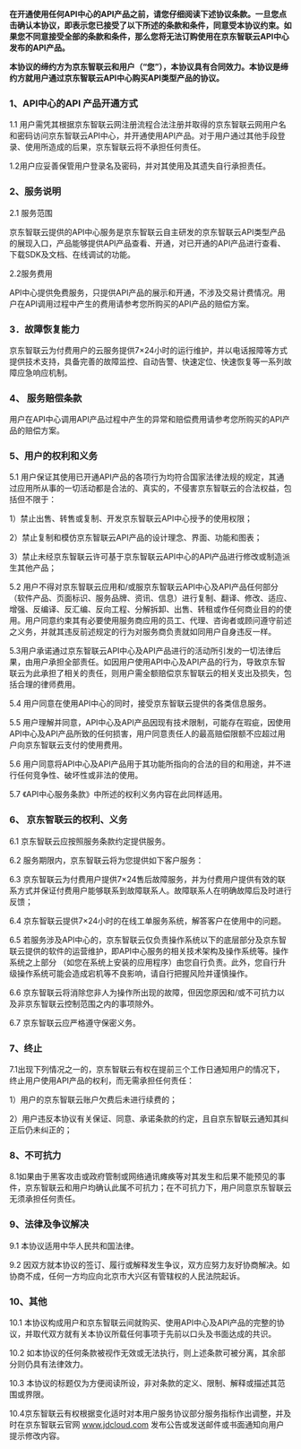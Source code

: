 **在开通使用任何API中心的API产品之前，请您仔细阅读下述协议条款。一旦您点击确认本协议，即表示您已接受了以下所述的条款和条件，同意受本协议约束。如果您不同意接受全部的条款和条件，那么您将无法订购使用在京东智联云API中心发布的API产品。**

**本协议的缔约方为京东智联云和用户（“您”），本协议具有合同效力。本协议是缔约方就用户通过京东智联云API中心购买API类型产品的协议。**

### 1、API中心的API 产品开通方式

1.1 用户需凭其根据京东智联云网注册流程合法注册并取得的京东智联云网用户名和密码访问京东智联云API中心，并开通使用API产品。对于用户通过其他手段登录、使用所造成的后果，京东智联云将不承担任何责任。

1.2用户应妥善保管用户登录名及密码，并对其使用及其遗失自行承担责任。

### 2、服务说明

2.1 服务范围

京东智联云提供的API中心服务是京东智联云自主研发的京东智联云API类型产品的展现入口，产品能够提供API产品查看、开通，对已开通的API产品进行查看、下载SDK及文档、在线调试的功能。

2.2服务费用

API中心提供免费服务，只提供API产品的展示和开通，不涉及交易计费情况。用户在API调用过程中产生的费用请参考您所购买的API产品的赔偿方案。

### 3．故障恢复能力

京东智联云为付费用户的云服务提供7×24小时的运行维护，并以电话报障等方式提供技术支持，具备完善的故障监控、自动告警、快速定位、快速恢复等一系列故障应急响应机制。

### 4、 服务赔偿条款

用户在API中心调用API产品过程中产生的异常和赔偿费用请参考您所购买的API产品的赔偿方案。

### 5、用户的权利和义务

5.1 用户保证其使用已开通API产品的各项行为均符合国家法律法规的规定，其通过应用所从事的一切活动都是合法的、真实的，不侵害京东智联云的合法权益，包括但不限于：

1）禁止出售、转售或复制、开发京东智联云API中心授予的使用权限；

2）禁止复制和模仿京东智联云API产品的设计理念、界面、功能和图表；

3）禁止未经京东智联云许可基于京东智联云API中心的API产品进行修改或制造派生其他产品；

5.2 用户不得对京东智联云应用和/或服京东智联云API中心及API产品任何部分（软件产品、页面标识、服务品牌、资讯、信息）进行复制、翻译、修改、适应、增强、反编译、反汇编、反向工程、分解拆卸、出售、转租或作任何商业目的的使用。用户同意约束其有必要使用服务商应用的员工、代理、咨询者或顾问遵守前述之义务，并就其违反前述规定的行为对服务商负责就如同用户自身违反一样。

5.3用户承诺通过京东智联云API中心及API产品进行的活动所引发的一切法律后果，由用户承担全部责任。如因用户使用API中心及API产品的行为，导致京东智联云为此承担了相关的责任，则用户需全额赔偿京东智联云的相关支出及损失，包括合理的律师费用。

5.4 用户同意在使用API中心的同时，接受京东智联云提供的各类信息服务。

5.5 用户理解并同意，API中心及API产品因现有技术限制，可能存在瑕疵，因使用API中心及API产品所致的任何损害，用户同意责任人的最高赔偿限额不应超过用户向京东智联云支付的使用费用。

5.6 用户同意将API中心及API产品用于其功能所指向的合法的目的和用途，并不进行任何竞争性、破坏性或非法的使用。

5.7 《API中心服务条款》中所述的权利义务内容在此同样适用。

### 6、 京东智联云的权利、义务

6.1 京东智联云应按照服务条款约定提供服务。

6.2 服务期限内，京东智联云将为您提供如下客户服务：

6.3 京东智联云为付费用户提供7×24售后故障服务，并为付费用户提供有效的联系方式并保证付费用户能够联系到故障联系人。故障联系人在明确故障后及时进行反馈；

6.4 京东智联云提供7×24小时的在线工单服务系统，解答客户在使用中的问题。

6.5 若服务涉及API中心的，京东智联云仅负责操作系统以下的底层部分及京东智联云提供的软件的运营维护，即API中心服务的相关技术架构及操作系统等。操作系统之上部分 （如您在系统上安装的应用程序）由您自行负责。此外，您自行升级操作系统可能会造成宕机等不良影响，请自行把握风险并谨慎操作。

6.6 京东智联云将消除您非人为操作所出现的故障，但因您原因和/或不可抗力以及非京东智联云控制范围之内的事项除外。

6.7 京东智联云应严格遵守保密义务。  

### 7、终止

7.1出现下列情况之一的，京东智联云有权在提前三个工作日通知用户的情况下，终止用户使用API产品的权利，而无需承担任何责任：

1）用户的京东智联云账户欠费后未进行续费的；

2）用户违反本协议有关保证、同意、承诺条款的约定，且自京东智联云通知其纠正后仍未纠正的；

### 8、不可抗力

8.1如果由于黑客攻击或政府管制或网络通讯瘫痪等对其发生和后果不能预见的事件，京东智联云和用户均确认此属不可抗力；在不可抗力下，用户同意京东智联云无须承担任何责任。

### 9、法律及争议解决

9.1 本协议适用中华人民共和国法律。

9.2 因双方就本协议的签订、履行或解释发生争议，双方应努力友好协商解决。如协商不成，任何一方均应向北京市大兴区有管辖权的人民法院起诉。

### 10、其他

10.1 本协议构成用户和京东智联云间就购买、使用API中心及API产品的完整的协议，并取代双方就有关本协议所载任何事项于先前以口头及书面达成的共识。

10.2 如本协议的任何条款被视作无效或无法执行，则上述条款可被分离，其余部分则仍具有法律效力。

10.3 本协议的标题仅为方便阅读所设，非对条款的定义、限制、解释或描述其范围或界限。

10.4京东智联云有权根据变化适时对本用户服务协议部分服务指标作出调整，并及时在京东智联云官网 www.jdcloud.com 发布公告或发送邮件或书面通知向用户提示修改内容。

 
